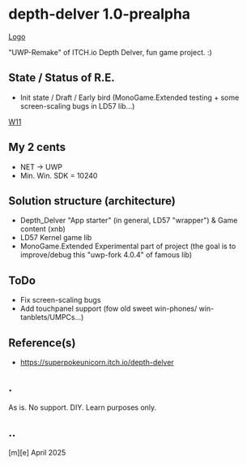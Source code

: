 # depth-delver 1.0-prealpha
[Logo](Images/logo.png)

"UWP-Remake" of ITCH.io Depth Delver, fun game project. :)

## State / Status of R.E.
- Init state / Draft / Early bird (MonoGame.Extended testing + some screen-scaling bugs in LD57 lib...)

[W11](Images/sshot01.png)

## My 2 cents
-  NET -> UWP
- Min. Win. SDK = 10240 

## Solution structure (architecture)
- Depth_Delver "App starter" (in general, LD57 "wrapper") & Game content (xnb)
- LD57 Kernel game lib 
- MonoGame.Extended Experimental part of project (the goal is to improve/debug this "uwp-fork 4.0.4" of famous lib) 

## ToDo
- Fix screen-scaling bugs 
- Add touchpanel support (fow old sweet win-phones/ win-tanblets/UMPCs...)

## Reference(s)
- https://superpokeunicorn.itch.io/depth-delver

## .
As is. No support. DIY. Learn purposes only.

## ..
[m][e] April 2025
